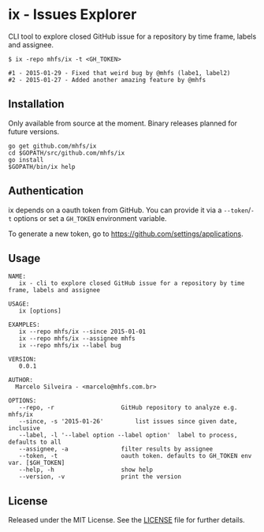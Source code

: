 # ix - Issues Explorer

CLI tool to explore closed GitHub issue for a repository by time frame, labels and assignee.

```
$ ix -repo mhfs/ix -t <GH_TOKEN>

#1 - 2015-01-29 - Fixed that weird bug by @mhfs (labe1, label2)
#2 - 2015-01-27 - Added another amazing feature by @mhfs
```

## Installation

Only available from source at the moment. Binary releases planned for future versions.

```
go get github.com/mhfs/ix
cd $GOPATH/src/github.com/mhfs/ix
go install
$GOPATH/bin/ix help
```

## Authentication

ix depends on a oauth token from GitHub. You can provide it via a `--token`/`-t` options or set a
`GH_TOKEN` environment variable.

To generate a new token, go to https://github.com/settings/applications.

## Usage

```
NAME:
   ix - cli to explore closed GitHub issue for a repository by time frame, labels and assignee

USAGE:
   ix [options]

EXAMPLES:
   ix --repo mhfs/ix --since 2015-01-01
   ix --repo mhfs/ix --assignee mhfs
   ix --repo mhfs/ix --label bug

VERSION:
   0.0.1

AUTHOR:
  Marcelo Silveira - <marcelo@mhfs.com.br>

OPTIONS:
   --repo, -r 					GitHub repository to analyze e.g. mhfs/ix
   --since, -s '2015-01-26'			list issues since given date, inclusive
   --label, -l '--label option --label option'	label to process, defaults to all
   --assignee, -a 				filter results by assignee
   --token, -t 					oauth token. defaults to GH_TOKEN env var. [$GH_TOKEN]
   --help, -h					show help
   --version, -v				print the version
```

## License

Released under the MIT License. See the [LICENSE][license] file for further details.

[license]: https://github.com/mhfs/ix/blob/master/LICENSE
